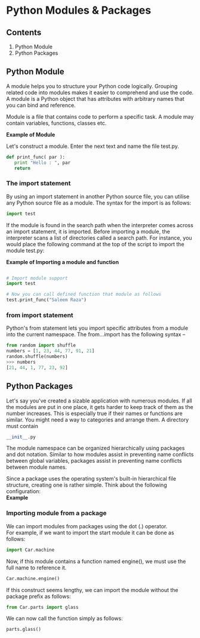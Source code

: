 # Python Modules & Packages 
## Contents
1.	Python Module <br>
2.	Python Packages <br>

## Python Module
A module helps you to structure your Python code logically. Grouping related code into modules makes it easier to comprehend and use the code. A module is a Python object that has attributes with arbitrary names that you can bind and reference.<br>

Module is a file that contains code to perform a specific task. A module may contain variables, functions, classes etc.<br>

**Example of Module** <br>
 
Let's construct a module. Enter the next text and name the file test.py. <br>
```python
def print_func( par ):
   print "Hello : ", par
   return

```
### The import statement <br>
By using an import statement in another Python source file, you can utilise any Python source file as a module. The syntax for the import is as follows:<br>
```python
import test
```
If the module is found in the search path when the interpreter comes across an import statement, it is imported. Before importing a module, the interpreter scans a list of directories called a search path. For instance, you would place the following command at the top of the script to import the module test.py:<br>

**Example of Importing a module and function**<br>
```python

# Import module support
import test

# Now you can call defined function that module as follows
test.print_func("Saleem Raza")

```

### from import statement
Python's from statement lets you import specific attributes from a module into the current namespace. The from...import has the following syntax –<br>
```python
from random import shuffle
numbers = [1, 23, 44, 77, 91, 21]
random.shuffle(numbers)
>>> numbers
[21, 44, 1, 77, 23, 92]
```

## Python Packages
Let's say you've created a sizable application with numerous modules. If all the modules are put in one place, it gets harder to keep track of them as the number increases. This is especially true if their names or functions are similar. You might need a way to categories and arrange them. A directory must contain <br>
```python
__init__.py
```
The module namespace can be organized hierarchically using packages and dot notation. Similar to how modules assist in preventing name conflicts between global variables, packages assist in preventing name conflicts between module names.<br>

Since a package uses the operating system's built-in hierarchical file structure, creating one is rather simple. Think about the following configuration:<br>
**Example**

### Importing module from a package
We can import modules from packages using the dot (.) operator.<br>
For example, if we want to import the start module it can be done as follows:<br>
```python
import Car.machine
```
Now, if this module contains a function named engine(), we must use the full name to reference it.<br>
```python
Car.machine.engine()
```
If this construct seems lengthy, we can import the module without the package prefix as follows:<br>

```python
from Car.parts import glass

```

We can now call the function simply as follows:<br>
```python
parts.glass()

```

